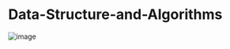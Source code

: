 # Data-Structure-and-Algorithms
![image](https://github.com/aira050105/Data-Structure-and-Algorithms/assets/143846740/fe2865b8-8a22-4abf-97a8-02dd39d588f3)

